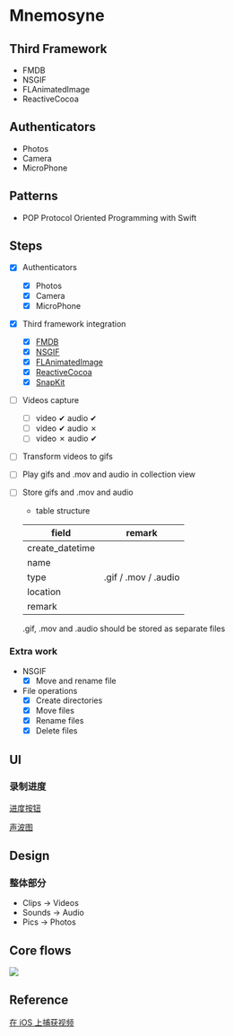 # Mnemosyne

## Third Framework

- FMDB
- NSGIF
- FLAnimatedImage
- ReactiveCocoa

## Authenticators

- Photos
- Camera
- MicroPhone

## Patterns

- POP Protocol Oriented Programming with Swift

## Steps

- [x] Authenticators
	- [x] Photos
	- [x] Camera
	- [x] MicroPhone

- [x] Third framework integration
	- [x] [FMDB](https://github.com/ccgus/fmdb)
	- [x] [NSGIF](https://github.com/NSRare/NSGIF)
	- [x] [FLAnimatedImage](https://github.com/Flipboard/FLAnimatedImage)
	- [x] [ReactiveCocoa](https://github.com/ReactiveCocoa/ReactiveCocoa)
	- [x] [SnapKit](https://github.com/SnapKit/SnapKit)

- [ ] Videos capture
	- [ ] video ✔︎ audio ✔︎
	- [ ] video ✔︎ audio ✗
	- [ ] video ✗ audio ✔︎

- [ ] Transform videos to gifs

- [ ] Play gifs and .mov and audio in collection view

- [ ] Store gifs and .mov and audio

	- table structure

	field | remark
	------ | ------
	create_datetime | 
	name | 
	type | .gif / .mov / .audio
	location | 
	remark | 

	.gif, .mov and .audio should be stored as separate files


### Extra work

- NSGIF
	- [x] Move and rename file

- File operations
	- [x] Create directories
	- [x] Move files
	- [x] Rename files
	- [x] Delete files

## UI

### 录制进度

[进度按钮](https://github.com/PavelKatunin/DownloadButton)

[声波图](https://cocoapods.org/pods/SwiftSiriWaveformView)

## Design

### 整体部分

- Clips -> Videos
- Sounds -> Audio
- Pics -> Photos

## Core flows

![](http://ww2.sinaimg.cn/large/006tNc79ly1ffob8a0lr5j30xc07ojru.jpg)

## Reference

[在 iOS 上捕获视频](https://objccn.io/issue-23-1/)

